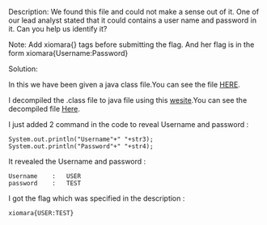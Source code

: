 Description:
We found this file and could not make a sense out of it. One of our lead analyst stated that it could contains a user name and password in it. Can you help us identify it?

Note: Add xiomara{} tags before submitting the flag. And her flag is in the form xiomara{Username:Password}

Solution:

In this we have been given a java class file.You can see the file [HERE](/Rev/Login/Login.class).

I decompiled the .class file to java file using this [wesite](http://www.javadecompilers.com/).You can see the decompiled file [Here](/Rev/Login/Login.java).

I just added 2 command in the code to reveal Username and password :
	
	System.out.println("Username"+"	"+str3);
	System.out.println("Password"+"	"+str4);


It revealed the Username and password :

	Username	:	USER 
	password 	:	TEST

I got the flag which was specified in the description :
	
	xiomara{USER:TEST}


